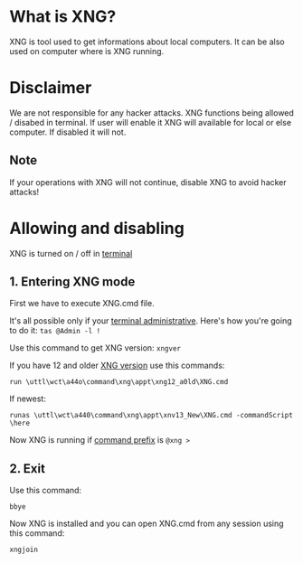 # What is XNG?
XNG is tool used to get informations about local computers.
It can be also used on computer where is XNG running.

# Disclaimer
We are not responsible for any hacker attacks. XNG functions being allowed / disabed in terminal.
If user will enable it XNG will available for local or else computer. If disabled it will not.
## Note
If your operations with XNG will not continue, disable XNG to avoid hacker attacks!

# Allowing and disabling
XNG is turned on / off in [terminal](t.md)

## 1. Entering XNG mode
First we have to execute XNG.cmd file. 

It's all possible only if your [terminal administrative](admt.md). Here's how you're going to do it:
```tas @Admin -l !```

Use this command to get XNG version:
```xngver```


If you have 12 and older [XNG version](xngvers.md) use this commands:
```
run \uttl\wct\a44o\command\xng\appt\xng12_a0ld\XNG.cmd
```
If newest:
```
runas \uttl\wct\a440\command\xng\appt\xnv13_New\XNG.cmd -commandScript \here
```

Now XNG is running if [command prefix](cmdpfx.md) is ```@xng >```
## 2. Exit
Use this command:
```
bbye
```

Now XNG is installed and you can open XNG.cmd from any session using this command:
```
xngjoin
```
